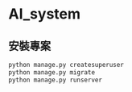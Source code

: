 # AI_system

## 安裝專案

```python
python manage.py createsuperuser
python manage.py migrate  
python manage.py runserver
```
